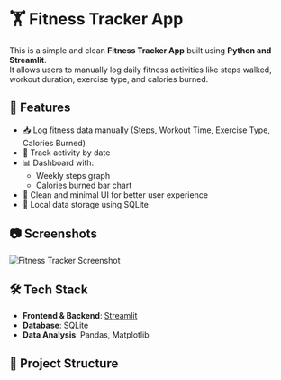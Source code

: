 # 🏋️ Fitness Tracker App

This is a simple and clean **Fitness Tracker App** built using **Python and Streamlit**.  
It allows users to manually log daily fitness activities like steps walked, workout duration, exercise type, and calories burned.

## 🚀 Features

- 📥 Log fitness data manually (Steps, Workout Time, Exercise Type, Calories Burned)
- 📅 Track activity by date
- 📊 Dashboard with:
  - Weekly steps graph
  - Calories burned bar chart
- 🧠 Clean and minimal UI for better user experience
- 💾 Local data storage using SQLite

## 📷 Screenshots

![Fitness Tracker Screenshot](https://via.placeholder.com/800x400.png?text=Fitness+Tracker+UI)

## 🛠 Tech Stack

- **Frontend & Backend**: [Streamlit](https://streamlit.io/)
- **Database**: SQLite
- **Data Analysis**: Pandas, Matplotlib

## 📁 Project Structure
